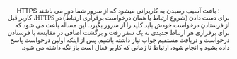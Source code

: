 <link href="https://fonts.googleapis.com/css?family=Changa" rel="stylesheet"> 

<div align="center" style = " font-family: 'Changa', sans-serif; " >HTTPS  باعث آسیب رسیدن به کاربرانی میشود که از سرور شما دور می باشند  :    </div>

<div dir="rtl" align="right" style = "font-family: 'Scheherazade', Tahoma;"> 
  برای دست دادن (شروع ارتباط یا همان درخواست برقراری ارتباط) در HTTPS، کاربر قبل از فرستادن درخواست خودش باید کلید را از سرور بگیرد. این مساله باعث می شود که برای برقراری هر ارتباط جدیدی به یک سفر رفت و برگشت اضافی در مقایسه با فرستادن درخواست و دریافت مستقیم جواب نیاز داشته باشیم. پس از اینکه اولین درخواست پاسخ داده بشود و انجام شود، ارتباط تا زمانی که کاربر فعال است باز نگه داشته می شود.
</div>


</div>

<div dir="rtl" align="right"> 

</div>

<div dir="rtl" align="right"> 

</div>
